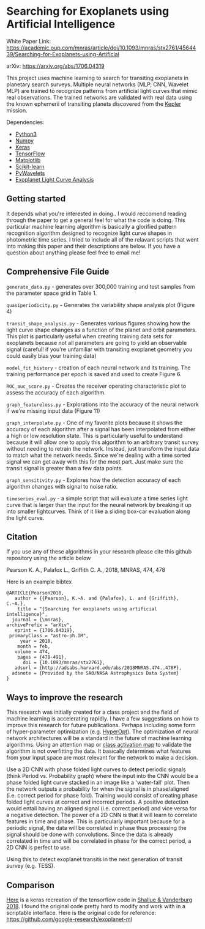# Searching for Exoplanets using Artificial Intelligence

White Paper Link: https://academic.oup.com/mnras/article/doi/10.1093/mnras/stx2761/4564439/Searching-for-Exoplanets-using-Artificial 

arXiv: https://arxiv.org/abs/1706.04319

This project uses machine learning to search for transiting exoplanets in planetary search surveys. Multiple neural networks (MLP, CNN, Wavelet MLP) are trained to recognize patterns from artificial light curves that mimic real observations. The trained networks are validated with real data using the known ephemerii of transiting planets discovered from the [Kepler](https://www.nasa.gov/mission_pages/kepler/main/index.html) mission.

Dependencies: 
  * [Python3](https://www.continuum.io/downloads)
  * [Numpy](http://www.numpy.org/)
  * [Keras](https://keras.io/)
  * [TensorFlow](https://www.tensorflow.org/)
  * [Matplotlib](https://matplotlib.org/)
  * [Scikit-learn](http://scikit-learn.org/stable/)
  * [PyWavelets](https://pywavelets.readthedocs.io/en/latest/)
  * [Exoplanet Light Curve Analysis](https://github.com/pearsonkyle/Exoplanet-Light-Curve-Analysis)

## Getting started
It depends what you're interested in doing.. I would reccomend reading through the paper to get a general feel for what the code is doing. This particular machine learning algorithm is basically a glorified pattern recognition algorithm designed to recognize light curve shapes in photometric time series. I tried to include all of the relavant scripts that went into making this paper and their descriptions are below. If you have a question about anything please feel free to email me!

## Comprehensive File Guide 
`generate_data.py` - generates over 300,000 training and test samples from the parameter space grid in Table 1.

`quasiperiodicity.py` - Generates the variability shape analysis plot (Figure 4)

`transit_shape_analysis.py` - Generates various figures showing how the light curve shape changes as a function of the planet and orbit parameters. This plot is particularly useful when creating training data sets for exoplanets because not all parameters are going to yield an observable signal (careful! if you're unfamiliar with transiting exoplanet geometry you could easily bias your training data)

`model_fit_history` - creation of each neural network and its training. The training performance per epoch is saved and used to create Figure 6. 

`ROC_auc_score.py` - Creates the receiver operating characteristic plot to assess the accuracy of each algorithm. 

`graph_featureloss.py` - Explorations into the accuracy of the neural network if we're missing input data (Figure 11)

`graph_interpolate.py` - One of my favorite plots because it shows the accuracy of each algorithm after a signal has been interpolated from either a high or low resolution state. This is particularly useful to understand because it will allow one to apply this algorithm to an arbitrary transit survey without needing to retrain the network. Instead, just transform the input data to match what the network needs. Since we're dealing with a time sorted signal we can get away with this for the most part. Just make sure the transit signal is greater than a few data points. 

`graph_sensitivity.py` - Explores how the detection accuracy of each algorithm changes with signal to noise ratio. 

`timeseries_eval.py` - a simple script that will evaluate a time series light curve that is larger than the input for the neural network by breaking it up into smaller lightcurves. Think of it like a sliding box-car evaluation along the light curve. 


## Citation
If you use any of these algorithms in your research please cite this github repository using the article below 

Pearson K. A., Palafox L., Griffith C. A., 2018, MNRAS, 474, 478

Here is an example bibtex
```
@ARTICLE{Pearson2018,
   author = {{Pearson}, K.~A. and {Palafox}, L. and {Griffith}, C.~A.},
    title = "{Searching for exoplanets using artificial intelligence}",
  journal = {\mnras},
archivePrefix = "arXiv",
   eprint = {1706.04319},
 primaryClass = "astro-ph.IM",
     year = 2018,
    month = feb,
   volume = 474,
    pages = {478-491},
      doi = {10.1093/mnras/stx2761},
   adsurl = {http://adsabs.harvard.edu/abs/2018MNRAS.474..478P},
  adsnote = {Provided by the SAO/NASA Astrophysics Data System}
}
```

## Ways to improve the research 
This research was initially created for a class project and the field of machine learning is accelerating rapidly. I have a few suggestions on how to improve this research for future publications. Perhaps including some form of hyper-parameter optimization (e.g. [HyperOpt](http://hyperopt.github.io/hyperopt/)). The optimization of neural network architectures will be a standard in the future of machine learning algorithms. Using an attention map or [class activation map](https://jacobgil.github.io/deeplearning/class-activation-maps) to validate the algorithm is not overfitting the data. It basically determines what features from your input space are most relevant for the network to make a decision. 

Use a 2D CNN with phase folded light curves to detect periodic signals (think Period vs. Probability graph) where the input into the CNN would be a phase folded light curve stacked in an image like a 'water-fall' plot. Then the network outputs a probability for when the signal is in phase/aligned (i.e. correct period for phase fold). Training would consist of creating phase folded light curves at correct and incorrect periods. A positive detection would entail having an aligned signal (i.e. correct period) and vice versa for a negative detection. The power of a 2D CNN is that it will learn to correlate features in time and phase. This is particularly important because for a periodic signal, the data will be correlated in phase thus processing the signal should be done with convolutions. Since the data is already correlated in time and will be correlated in phase for the correct period, a 2D CNN is perfect to use.

Using this to detect exoplanet transits in the next generation of transit survey (e.g. TESS). 

## Comparison
[Here](https://github.com/pearsonkyle/Exoplanet-Artificial-Intelligence/blob/master/shallue_vanderburg_recreation.py) is a keras recreation of the tensorflow code in [Shallue & Vanderburg 2018](https://iopscience.iop.org/article/10.3847/1538-3881/aa9e09/meta). I found the original code pretty hard to modify and work with in a scriptable interface. Here is the original code for reference: https://github.com/google-research/exoplanet-ml 
